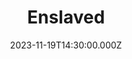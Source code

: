 ---
video:
  type: vimeo
  id: 886228980
speaker:
  permalink: adam-julch
  name: Adam Julch
title: Enslaved
image: https://i.imgur.com/wzkW2dt.png
date: 2023-11-19T14:30:00.000Z
---